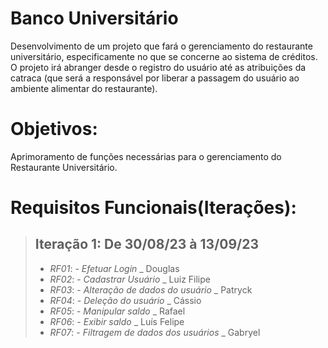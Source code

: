 # Banco Universitário
Desenvolvimento de um projeto que fará o gerenciamento do restaurante universitário, especificamente no que se concerne ao sistema de créditos. O projeto irá abranger desde o registro do usuário até as atribuições da catraca (que será a responsável por liberar a passagem do usuário ao ambiente alimentar do restaurante).
# Objetivos:
Aprimoramento de funções necessárias para o gerenciamento do Restaurante Universitário.

# Requisitos Funcionais(Iterações):
>## Iteração 1: De 30/08/23 à 13/09/23
>- *RF01*: - *Efetuar Login* _ Douglas
>- *RF02*: - *Cadastrar Usuário* _ Luiz Filipe
>- *RF03*: - *Alteração de dados do usuário* _ Patryck
>- *RF04*: - *Deleção do usuário* _ Cássio
>- *RF05*: - *Manipular saldo* _ Rafael
>- *RF06*: - *Exibir saldo* _ Luís Felipe
>- *RF07*: - *Filtragem de dados dos usuários* _ Gabryel
